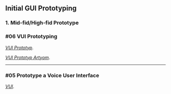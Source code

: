 ## Initial GUI Prototyping

### 1. Mid-fid/High-fid Prototype


### #06 VUI Prototyping 

[*VUI Prototyp*](vui_prototyp.md).

[*VUI Prototyp Artyom*](vui_artyom/index.html).

* * *

### #05 Prototype a Voice User Interface 

[*VUI*](vui_szenario.md).

